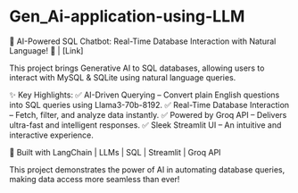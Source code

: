 # Gen_Ai-application-using-LLM
🚀 AI-Powered SQL Chatbot: Real-Time Database Interaction with Natural Language! 🚀 | [Link]

This project brings Generative AI to SQL databases, allowing users to interact with MySQL & SQLite using natural language queries.

✨ Key Highlights:
✅ AI-Driven Querying – Convert plain English questions into SQL queries using Llama3-70b-8192.
✅ Real-Time Database Interaction – Fetch, filter, and analyze data instantly.
✅ Powered by Groq API – Delivers ultra-fast and intelligent responses.
✅ Sleek Streamlit UI – An intuitive and interactive experience.

🚀 Built with LangChain | LLMs | SQL | Streamlit | Groq API

This project demonstrates the power of AI in automating database queries, making data access more seamless than ever!
